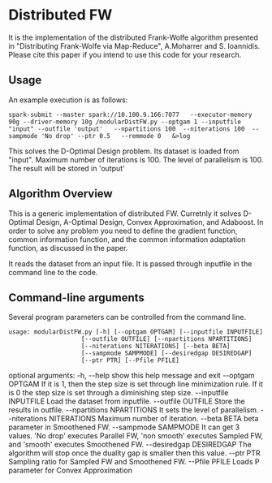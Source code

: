  Distributed FW
===========================

It is the implementation of the distributed Frank-Wolfe algorithm presented in "Distributing Frank-Wolfe via Map-Reduce", A.Moharrer and S. Ioannidis. Please cite this paper if you intend to use this code for your research.

Usage
-----
An example execution is as follows:

	spark-submit --master spark://10.100.9.166:7077   --executor-memory 90g --driver-memory 10g /modularDistFW.py --optgam 1 --inputfile "input" --outfile 'output'   --npartitions 100  --niterations 100  --sampmode 'No drop' --ptr 0.5   --remmode 0   &>log


This solves the D-Optimal Design problem. Its dataset is loaded from "input". Maximum number of iterations is 100. The level of parallelism is 100. The result will be stored in 'output'
 

Algorithm  Overview
------------------


This is a generic implementation of distributed FW. Curretnly it solves D-Optimal Design, A-Optimal Design, Convex Approximation, and Adaboost. In order to solve any problem you need to define the gradient function, common information function, and the common information adaptation function, as discussed in the paper. 

It reads the dataset from an input file. It is passed through inputfile in the command line to the code. 



Command-line arguments
----------------------
Several program parameters can be controlled from the command line.


	usage: modularDistFW.py [-h] [--optgam OPTGAM] [--inputfile INPUTFILE]
                        [--outfile OUTFILE] [--npartitions NPARTITIONS]
                        [--niterations NITERATIONS] [--beta BETA]
                        [--sampmode SAMPMODE] [--desiredgap DESIREDGAP]
                        [--ptr PTR] [--Pfile PFILE]

optional arguments:
  -h, --help            show this help message and exit
  --optgam OPTGAM       If it is 1, then the step size is set through line
                        minimization rule. If it is 0 the step size is set
                        through a diminishing step size.
  --inputfile INPUTFILE
                        Load the dataset from inputfile.
  --outfile OUTFILE     Store the results in outfile.
  --npartitions NPARTITIONS
                        It sets the level of parallelism.
  --niterations NITERATIONS
                        Maximum number of iteration.
  --beta BETA           beta parameter in Smoothened FW.
  --sampmode SAMPMODE   It can get 3 values. 'No drop' executes Parallel FW,
                        'non smooth' executes Sampled FW, and 'smooth'
                        executes Smoothened FW.
  --desiredgap DESIREDGAP
                        The algorithm will stop once the duality gap is
                        smaller then this value.
  --ptr PTR             Sampling ratio for Sampled FW and Smoothened FW.
  --Pfile PFILE         Loads P parameter for Convex Approximation
		 




